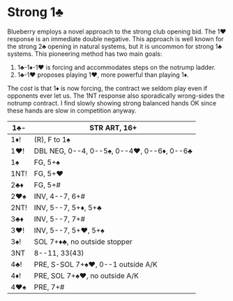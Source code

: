 # Strong 1♣

Blueberry employs a novel approach to the strong club opening bid.  The 1♥
response is an immediate double negative.  This approach is well known for the
strong 2♣ opening in natural systems, but it is uncommon for strong 1♣ systems.
This pioneering method has two main goals:

1. 1♣-1♦-1♥ is forcing and accommodates steps on the notrump ladder.
2. 1♣-1♥ proposes playing 1♥, more powerful than playing 1♦.

The *cost* is that 1♦ is now forcing, the contract we seldom play even if
opponents ever let us.  The 1NT response also sporadically wrong-sides the
notrump contract.  I find slowly showing strong balanced hands OK since these
hands are slow in competition anyway.

| 1♣-  | STR ART, 16+ |
|------|--------------|
| 1♦!  | (R), F to 1♠
| 1♥!  | DBL NEG, 0--4, 0--5♠, 0--4♥, 0--6♦, 0--6♣
| 1♠   | FG, 5+♠
| 1NT! | FG, 5+♥
| 2♣♦  | FG, 5+#
| 2♥♠  | INV, 4--7, 6+#
| 2NT! | INV, 5--7, 5+♦, 5+♣
| 3♣♦  | INV, 5--7, 7+#
| 3♥!  | INV, 5--7, 5+♥, 5+♠
| 3♠!  | SOL 7+♦♣, no outside stopper
| 3NT  | 8--11, 33(43)
| 4♣!  | PRE, S-SOL 7+♠♥, 0--1 outside A/K
| 4♦!  | PRE, SOL 7+♠♥, no outside A/K
| 4♥♠  | PRE, 7+#
